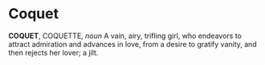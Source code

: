 # Coquet

**COQUET**, COQUETTE, _noun_ A vain, airy, trifling girl, who endeavors to attract admiration and advances in love, from a desire to gratify vanity, and then rejects her lover; a jilt.